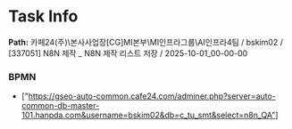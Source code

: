 # Task Info

**Path:** 카페24(주)\본사사업장\[CG]MI본부\MI인프라그룹\AI인프라4팀 / bskim02 / [337051] N8N 제작 _ N8N 제작 리스트 저장 / 2025-10-01_00-00-00

### BPMN
- ["https://gseo-auto-common.cafe24.com/adminer.php?server=auto-common-db-master-101.hanpda.com&username=bskim02&db=c_tu_smt&select=n8n_QA"]

